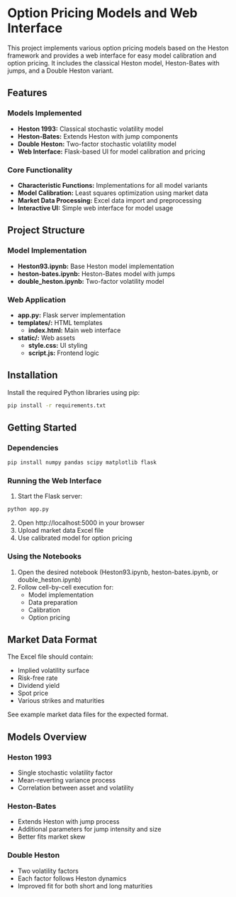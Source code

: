 # Option Pricing Models and Web Interface

This project implements various option pricing models based on the Heston framework and provides a web interface for easy model calibration and option pricing. It includes the classical Heston model, Heston-Bates with jumps, and a Double Heston variant.

## Features

### Models Implemented
- **Heston 1993:** Classical stochastic volatility model 
- **Heston-Bates:** Extends Heston with jump components
- **Double Heston:** Two-factor stochastic volatility model
- **Web Interface:** Flask-based UI for model calibration and pricing

### Core Functionality
- **Characteristic Functions:** Implementations for all model variants
- **Model Calibration:** Least squares optimization using market data
- **Market Data Processing:** Excel data import and preprocessing
- **Interactive UI:** Simple web interface for model usage

## Project Structure

### Model Implementation
- **Heston93.ipynb:** Base Heston model implementation
- **heston-bates.ipynb:** Heston-Bates model with jumps
- **double_heston.ipynb:** Two-factor volatility model

### Web Application
- **app.py:** Flask server implementation
- **templates/:** HTML templates
  - **index.html:** Main web interface
- **static/:** Web assets
  - **style.css:** UI styling
  - **script.js:** Frontend logic

## Installation

Install the required Python libraries using pip:

```bash
pip install -r requirements.txt
```

## Getting Started

### Dependencies
```bash
pip install numpy pandas scipy matplotlib flask
```

### Running the Web Interface
1. Start the Flask server:
```bash
python app.py
```
2. Open http://localhost:5000 in your browser
3. Upload market data Excel file
4. Use calibrated model for option pricing

### Using the Notebooks
1. Open the desired notebook (Heston93.ipynb, heston-bates.ipynb, or double_heston.ipynb)
2. Follow cell-by-cell execution for:
   - Model implementation
   - Data preparation
   - Calibration
   - Option pricing

## Market Data Format

The Excel file should contain:
- Implied volatility surface
- Risk-free rate
- Dividend yield
- Spot price
- Various strikes and maturities

See example market data files for the expected format.

## Models Overview

### Heston 1993
- Single stochastic volatility factor
- Mean-reverting variance process
- Correlation between asset and volatility

### Heston-Bates
- Extends Heston with jump process
- Additional parameters for jump intensity and size
- Better fits market skew

### Double Heston
- Two volatility factors
- Each factor follows Heston dynamics
- Improved fit for both short and long maturities
